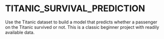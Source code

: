 # TITANIC_SURVIVAL_PREDICTION
 Use the Titanic dataset to build a model that predicts whether a  passenger on the Titanic survived or not. This is a classic beginner  project with readily available data.
